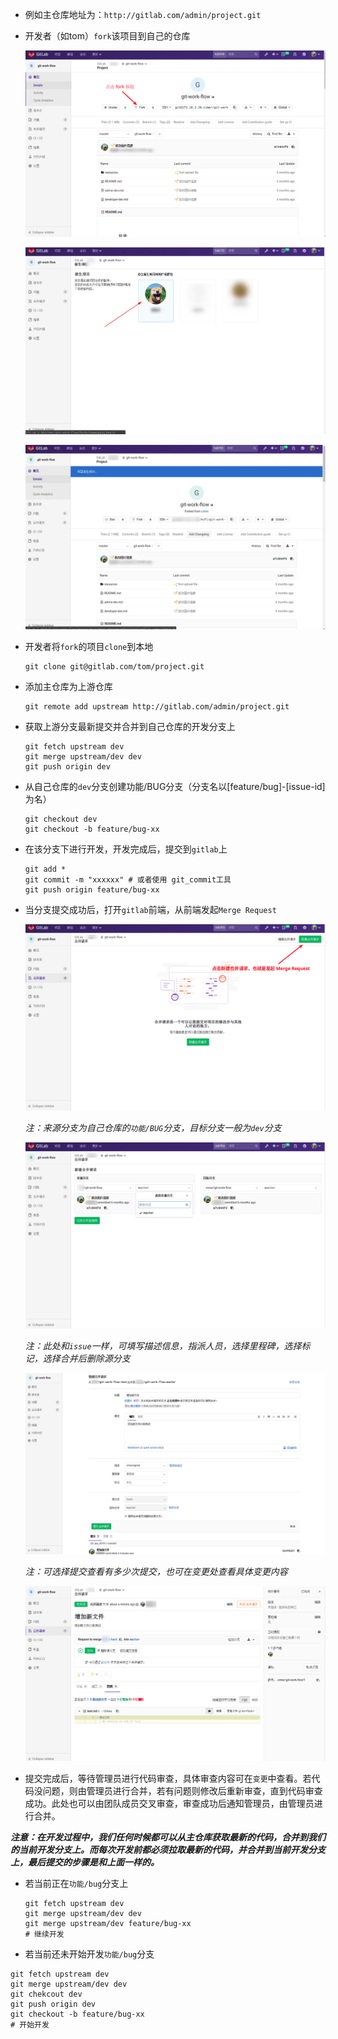 - 例如主仓库地址为：`http://gitlab.com/admin/project.git`

- 开发者（如tom）`fork`该项目到自己的仓库

  ![fork-first](../../../image/fork-first.png)

  ![fork-second](../../../image/fork-second.png)

  ![fork-success](../../../image/fork-success.png)

- 开发者将`fork`的项目`clone`到本地

  ```shell
  git clone git@gitlab.com/tom/project.git
  ```

- 添加主仓库为上游仓库

  ```shell
  git remote add upstream http://gitlab.com/admin/project.git
  ```

- 获取上游分支最新提交并合并到自己仓库的开发分支上

  ```shell
  git fetch upstream dev
  git merge upstream/dev dev
  git push origin dev
  ```

- 从自己仓库的`dev`分支创建功能/BUG分支（分支名以[feature/bug]-[issue-id]为名）

  ```shell
  git checkout dev
  git checkout -b feature/bug-xx
  ```

- 在该分支下进行开发，开发完成后，提交到`gitlab`上

  ```shell
  git add *
  git commit -m "xxxxxx" # 或者使用 git_commit工具
  git push origin feature/bug-xx
  ```

- 当分支提交成功后，打开`gitlab`前端，从前端发起`Merge Request`

  ![merge-request](../../../image/merge-request-create.png)

  *注：来源分支为自己仓库的`功能/BUG`分支，目标分支一般为`dev`分支*

  ![merge-request-2](../../../image/merge-request-2.png)

  *注：此处和`issue`一样，可填写描述信息，指派人员，选择里程碑，选择标记，选择合并后删除源分支*

  ![merge-request-3](../../../image/merge-request-3.png)

  *注：可选择提交查看有多少次提交，也可在变更处查看具体变更内容*

  ![merge-request-4](../../../image/merge-request-4.png)

- 提交完成后，等待管理员进行代码审查，具体审查内容可在`变更`中查看。若代码没问题，则由管理员进行合并，若有问题则修改后重新审查，直到代码审查成功。此处也可以由团队成员交叉审查，审查成功后通知管理员，由管理员进行合并。

***注意：在开发过程中，我们任何时候都可以从主仓库获取最新的代码，合并到我们的当前开发分支上。而每次开发前都必须拉取最新的代码，并合并到当前开发分支上，最后提交的步骤是和上面一样的。***

- 若当前正在`功能/bug`分支上

  ```shell
  git fetch upstream dev
  git merge upstream/dev dev
  git merge upstream/dev feature/bug-xx
  # 继续开发
  ```

  

- 若当前还未开始开发`功能/bug`分支

```shell
git fetch upstream dev
git merge upstream/dev dev
git chekcout dev
git push origin dev
git checkout -b feature/bug-xx
# 开始开发
```

